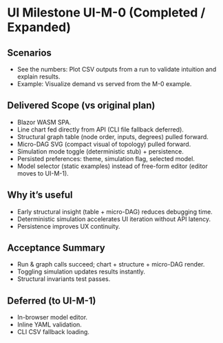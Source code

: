 # UI Milestone UI-M-0 (Completed / Expanded)

## Scenarios

- See the numbers: Plot CSV outputs from a run to validate intuition and explain results.
- Example: Visualize demand vs served from the M-0 example.

## Delivered Scope (vs original plan)

- Blazor WASM SPA.
- Line chart fed directly from API (CLI file fallback deferred).
- Structural graph table (node order, inputs, degrees) pulled forward.
- Micro-DAG SVG (compact visual of topology) pulled forward.
- Simulation mode toggle (deterministic stub) + persistence.
- Persisted preferences: theme, simulation flag, selected model.
- Model selector (static examples) instead of free-form editor (editor moves to UI-M-1).

## Why it’s useful

- Early structural insight (table + micro-DAG) reduces debugging time.
- Deterministic simulation accelerates UI iteration without API latency.
- Persistence improves UX continuity.

## Acceptance Summary

- Run & graph calls succeed; chart + structure + micro-DAG render.
- Toggling simulation updates results instantly.
- Structural invariants test passes.

## Deferred (to UI-M-1)

- In-browser model editor.
- Inline YAML validation.
- CLI CSV fallback loading.

